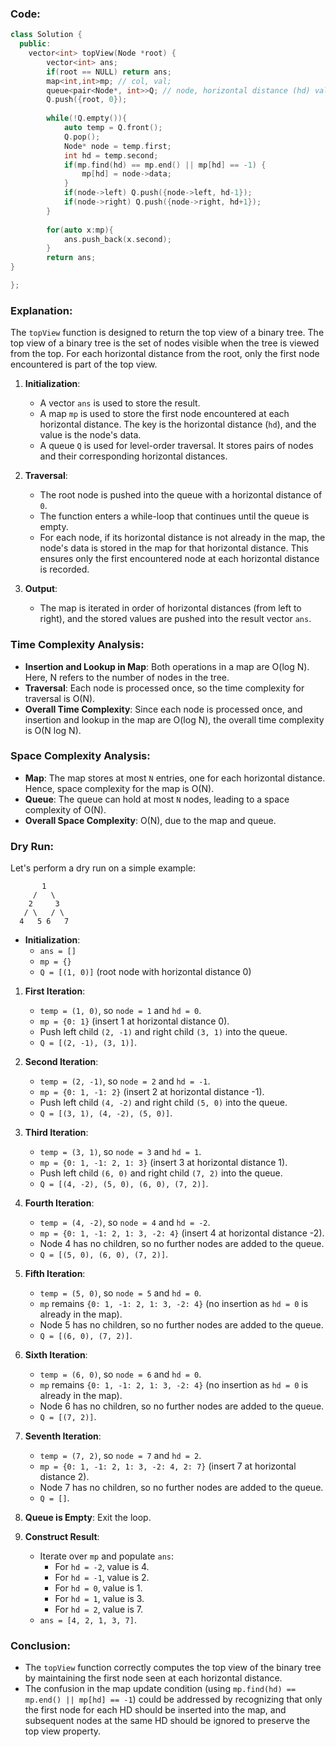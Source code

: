 ### Code:
```cpp
class Solution {
  public:  
    vector<int> topView(Node *root) {
        vector<int> ans;
        if(root == NULL) return ans;
        map<int,int>mp; // col, val;
        queue<pair<Node*, int>>Q; // node, horizontal distance (hd) values
        Q.push({root, 0});
        
        while(!Q.empty()){
            auto temp = Q.front();
            Q.pop();
            Node* node = temp.first;
            int hd = temp.second;
            if(mp.find(hd) == mp.end() || mp[hd] == -1) {
                mp[hd] = node->data;
            }
            if(node->left) Q.push({node->left, hd-1});
            if(node->right) Q.push({node->right, hd+1});
        }
        
        for(auto x:mp){
            ans.push_back(x.second);
        }
        return ans;
}

};
```

### Explanation:

The `topView` function is designed to return the top view of a binary tree. The top view of a binary tree is the set of nodes visible when the tree is viewed from the top. For each horizontal distance from the root, only the first node encountered is part of the top view.

1. **Initialization**:
   - A vector `ans` is used to store the result.
   - A map `mp` is used to store the first node encountered at each horizontal distance. The key is the horizontal distance (`hd`), and the value is the node's data.
   - A queue `Q` is used for level-order traversal. It stores pairs of nodes and their corresponding horizontal distances.

2. **Traversal**:
   - The root node is pushed into the queue with a horizontal distance of `0`.
   - The function enters a while-loop that continues until the queue is empty.
   - For each node, if its horizontal distance is not already in the map, the node's data is stored in the map for that horizontal distance. This ensures only the first encountered node at each horizontal distance is recorded.

3. **Output**:
   - The map is iterated in order of horizontal distances (from left to right), and the stored values are pushed into the result vector `ans`.

### Time Complexity Analysis:

- **Insertion and Lookup in Map**: Both operations in a map are O(log N). Here, N refers to the number of nodes in the tree.
- **Traversal**: Each node is processed once, so the time complexity for traversal is O(N).
- **Overall Time Complexity**: Since each node is processed once, and insertion and lookup in the map are O(log N), the overall time complexity is O(N log N).

### Space Complexity Analysis:

- **Map**: The map stores at most `N` entries, one for each horizontal distance. Hence, space complexity for the map is O(N).
- **Queue**: The queue can hold at most `N` nodes, leading to a space complexity of O(N).
- **Overall Space Complexity**: O(N), due to the map and queue.

### Dry Run:

Let's perform a dry run on a simple example:

```
       1
     /   \
    2     3
   / \   / \
  4   5 6   7
```

- **Initialization**:
  - `ans = []`
  - `mp = {}`
  - `Q = [(1, 0)]` (root node with horizontal distance 0)

1. **First Iteration**:
   - `temp = (1, 0)`, so `node = 1` and `hd = 0`.
   - `mp = {0: 1}` (insert 1 at horizontal distance 0).
   - Push left child `(2, -1)` and right child `(3, 1)` into the queue.
   - `Q = [(2, -1), (3, 1)]`.

2. **Second Iteration**:
   - `temp = (2, -1)`, so `node = 2` and `hd = -1`.
   - `mp = {0: 1, -1: 2}` (insert 2 at horizontal distance -1).
   - Push left child `(4, -2)` and right child `(5, 0)` into the queue.
   - `Q = [(3, 1), (4, -2), (5, 0)]`.

3. **Third Iteration**:
   - `temp = (3, 1)`, so `node = 3` and `hd = 1`.
   - `mp = {0: 1, -1: 2, 1: 3}` (insert 3 at horizontal distance 1).
   - Push left child `(6, 0)` and right child `(7, 2)` into the queue.
   - `Q = [(4, -2), (5, 0), (6, 0), (7, 2)]`.

4. **Fourth Iteration**:
   - `temp = (4, -2)`, so `node = 4` and `hd = -2`.
   - `mp = {0: 1, -1: 2, 1: 3, -2: 4}` (insert 4 at horizontal distance -2).
   - Node 4 has no children, so no further nodes are added to the queue.
   - `Q = [(5, 0), (6, 0), (7, 2)]`.

5. **Fifth Iteration**:
   - `temp = (5, 0)`, so `node = 5` and `hd = 0`.
   - `mp` remains `{0: 1, -1: 2, 1: 3, -2: 4}` (no insertion as `hd = 0` is already in the map).
   - Node 5 has no children, so no further nodes are added to the queue.
   - `Q = [(6, 0), (7, 2)]`.

6. **Sixth Iteration**:
   - `temp = (6, 0)`, so `node = 6` and `hd = 0`.
   - `mp` remains `{0: 1, -1: 2, 1: 3, -2: 4}` (no insertion as `hd = 0` is already in the map).
   - Node 6 has no children, so no further nodes are added to the queue.
   - `Q = [(7, 2)]`.

7. **Seventh Iteration**:
   - `temp = (7, 2)`, so `node = 7` and `hd = 2`.
   - `mp = {0: 1, -1: 2, 1: 3, -2: 4, 2: 7}` (insert 7 at horizontal distance 2).
   - Node 7 has no children, so no further nodes are added to the queue.
   - `Q = []`.

8. **Queue is Empty**: Exit the loop.

9. **Construct Result**:
   - Iterate over `mp` and populate `ans`:
     - For `hd = -2`, value is 4.
     - For `hd = -1`, value is 2.
     - For `hd = 0`, value is 1.
     - For `hd = 1`, value is 3.
     - For `hd = 2`, value is 7.
   - `ans = [4, 2, 1, 3, 7]`.

### Conclusion:

- The `topView` function correctly computes the top view of the binary tree by maintaining the first node seen at each horizontal distance. 
- The confusion in the map update condition (using `mp.find(hd) == mp.end() || mp[hd] == -1`) could be addressed by recognizing that only the first node for each HD should be inserted into the map, and subsequent nodes at the same HD should be ignored to preserve the top view property.
